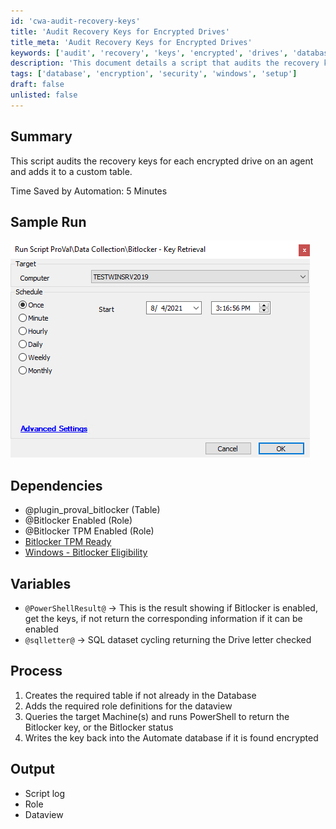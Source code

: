 ```yaml
---
id: 'cwa-audit-recovery-keys'
title: 'Audit Recovery Keys for Encrypted Drives'
title_meta: 'Audit Recovery Keys for Encrypted Drives'
keywords: ['audit', 'recovery', 'keys', 'encrypted', 'drives', 'database']
description: 'This document details a script that audits the recovery keys for each encrypted drive on an agent and adds the information to a custom table, saving time and improving efficiency in managing Bitlocker encryption.'
tags: ['database', 'encryption', 'security', 'windows', 'setup']
draft: false
unlisted: false
---
```

## Summary

This script audits the recovery keys for each encrypted drive on an agent and adds it to a custom table.

Time Saved by Automation: 5 Minutes

## Sample Run

![Sample Run](../../../static/img/Bitlocker---Key-Retrieval/image_1.png)

## Dependencies

- @plugin_proval_bitlocker (Table)
- @Bitlocker Enabled (Role)
- @Bitlocker TPM Enabled (Role)
- [Bitlocker TPM Ready](https://proval.itglue.com/DOC-5078775-7970575)
- [Windows - Bitlocker Eligibility](https://proval.itglue.com/DOC-5078775-7960717)

## Variables

- `@PowerShellResult@` -> This is the result showing if Bitlocker is enabled, get the keys, if not return the corresponding information if it can be enabled
- `@sqlletter@` -> SQL dataset cycling returning the Drive letter checked

## Process

1. Creates the required table if not already in the Database
2. Adds the required role definitions for the dataview
3. Queries the target Machine(s) and runs PowerShell to return the Bitlocker key, or the Bitlocker status
4. Writes the key back into the Automate database if it is found encrypted

## Output

- Script log
- Role
- Dataview



